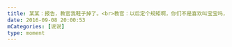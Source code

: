 ```yaml
---
title: 某某：报告，教官我鞋子掉了。<br>教官：以后定个规矩啊，你们不是喜欢叫宝宝吗，鞋子被踩的对踩你的说，你踩到我了，宝宝很生气😠，后果很严重😂，踩的人说，对不起😔，宝宝😂<br>某某：报告，教官你开始没让我提鞋子<br>教官：那对不起啊😳，宝宝😂
date: 2016-09-08 20:00:53
mCategories: [说说]
type: moment
---
```


